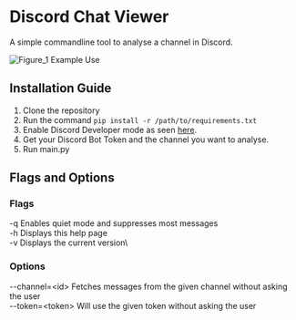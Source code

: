 # Discord Chat Viewer
A simple commandline tool to analyse a channel in Discord.

![Figure_1](https://github.com/user-attachments/assets/53d75c23-80da-4c57-81d0-c08ffef6dab1)
Example Use

## Installation Guide
1. Clone the repository
2. Run the command `pip install -r /path/to/requirements.txt`
3. Enable Discord Developer mode as seen [here](https://www.youtube.com/watch?v=8FNYLcjBERM).
4. Get your Discord Bot Token and the channel you want to analyse. 
5. Run main.py

## Flags and Options
### Flags
-q Enables quiet mode and suppresses most messages\
-h Displays this help page\
-v Displays the current version\
          
### Options
--channel=\<id\> Fetches messages from the given channel without asking the user\
--token=\<token\> Will use the given token without asking the user
